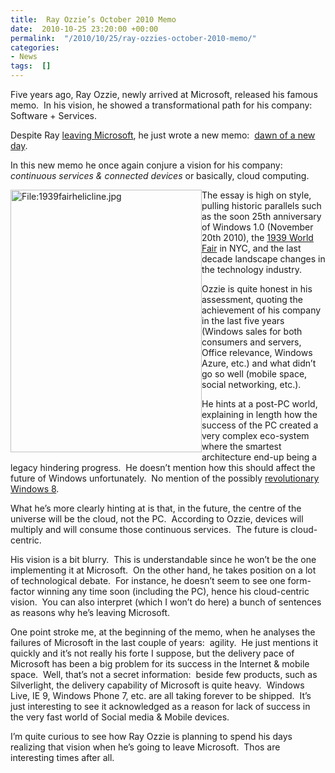 ```yaml
---
title:  Ray Ozzie’s October 2010 Memo
date:  2010-10-25 23:20:00 +00:00
permalink:  "/2010/10/25/ray-ozzies-october-2010-memo/"
categories:
- News
tags:  []
---
```

<p>Five years ago, Ray Ozzie, newly arrived at Microsoft, released his famous memo.&#160; In his vision, he showed a transformational path for his company:&#160; Software + Services.</p>  <p>Despite Ray <a href="http://vincentlauzon.wordpress.com/2010/10/19/the-end-the-chief-software-architect-title-microsoft/">leaving Microsoft</a>, he just wrote a new memo:&#160; <a href="http://ozzie.net/docs/dawn-of-a-new-day/">dawn of a new day</a>.</p>  <p>In this new memo he once again conjure a vision for his company:&#160; <em>continuous services &amp; connected devices</em> or basically, cloud computing.</p>  <p><a href="http://upload.wikimedia.org/wikipedia/commons/a/ab/1939fairhelicline.jpg"><img style="display:inline;margin-left:0;margin-right:0;" alt="File:1939fairhelicline.jpg" align="left" src="http://upload.wikimedia.org/wikipedia/commons/a/ab/1939fairhelicline.jpg" width="306" height="420" /></a>The essay is high on style, pulling historic parallels such as the soon 25th anniversary of Windows 1.0 (November 20th 2010), the <a href="http://en.wikipedia.org/wiki/1939_New_York_World%27s_Fair">1939 World Fair</a> in NYC, and the last decade landscape changes in the technology industry.</p>  <p>Ozzie is quite honest in his assessment, quoting the achievement of his company in the last five years (Windows sales for both consumers and servers, Office relevance, Windows Azure, etc.) and what didn’t go so well (mobile space, social networking, etc.).</p>  <p>He hints at a post-PC world, explaining in length how the success of the PC created a very complex eco-system where the smartest architecture end-up being a legacy hindering progress.&#160; He doesn’t mention how this should affect the future of Windows unfortunately.&#160; No mention of the possibly <a href="http://www.zdnet.com/blog/microsoft/microsoft-starts-sharing-windows-8-plans-with-pc-partners/6698?tag=mantle_skin;content">revolutionary Windows 8</a>.</p>  <p>What he’s more clearly hinting at is that, in the future, the centre of the universe will be the cloud, not the PC.&#160; According to Ozzie, devices will multiply and will consume those continuous services.&#160; The future is cloud-centric.</p>  <p>His vision is a bit blurry.&#160; This is understandable since he won’t be the one implementing it at Microsoft.&#160; On the other hand, he takes position on a lot of technological debate.&#160; For instance, he doesn’t seem to see one form-factor winning any time soon (including the PC), hence his cloud-centric vision.&#160; You can also interpret (which I won’t do here) a bunch of sentences as reasons why he’s leaving Microsoft.</p>  <p>One point stroke me, at the beginning of the memo, when he analyses the failures of Microsoft in the last couple of years:&#160; agility.&#160; He just mentions it quickly and it’s not really his forte I suppose, but the delivery pace of Microsoft has been a big problem for its success in the Internet &amp; mobile space.&#160; Well, that’s not a secret information:&#160; beside few products, such as Silverlight, the delivery capability of Microsoft is quite heavy.&#160; Windows Live, IE 9, Windows Phone 7, etc. are all taking forever to be shipped.&#160; It’s just interesting to see it acknowledged as a reason for lack of success in the very fast world of Social media &amp; Mobile devices.</p> I’m quite curious to see how Ray Ozzie is planning to spend his days realizing that vision when he’s going to leave Microsoft.&#160; Thos are interesting times after all.